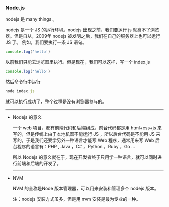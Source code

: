 ### Node.js

nodejs 是 many things 。

nodejs 是一个 JS 的运行环境。nodejs 出现之前，我们要运行 js 就离不了浏览器。但是自从，2009年 nodejs 被发明之后，我们在自己的服务器上也可以运行 JS 了。
例如，我们要执行一条 JS 语句。
```js
console.log('hello')
```
以前我们只能去浏览器里执行。但是现在，我们可以这样，写一个 index.js
```js
console.log('hello')
```
然后命令行中运行
```js
node index.js
```
就可以执行成功了，整个过程是没有浏览器参与的。
************
* Nodejs 的意义

  一个 web 项目，都有前端代码和后端组成，前台代码都是用 html+css+js 来写的，但是传统上由于本地机器不能运行 JS ，所以后台代码是不能用 JS 来写的，于是我们还要学另外一种语言才能写 Web 程序，通常用来写 Web 后台程序的语言有：PHP , Java ，C# ，Python ，Ruby ，Go ...

  所以 Nodejs 的意义就在于，现在开发者终于只用学一种语言，就可以同时进行前端和后端的开发了。
  ********
* NVM

  NVM 的全称是Node 版本管理器，可以用来安装和管理多个 nodejs 版本。

  注：nodejs 安装方式虽多，但是用 nvm 安装是最为专业的一种。  
